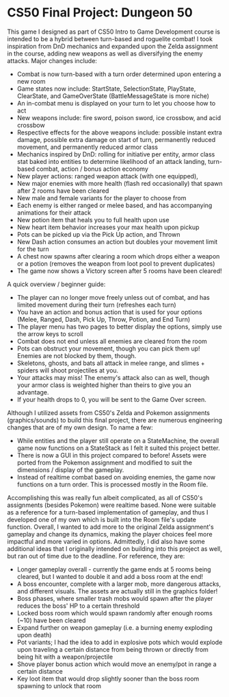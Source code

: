 # CS50 Final Project: Dungeon 50

This game I designed as part of CS50 Intro to Game Development course is intended to be a hybrid between turn-based and roguelite combat! I took inspiration from DnD mechanics and expanded upon the Zelda assignment in the course, adding new weapons as well as diversifying the enemy attacks. Major changes include:
- Combat is now turn-based with a turn order determined upon entering a new room
- Game states now include: StartState, SelectionState, PlayState, ClearState, and GameOverState (BattleMessageState is more niche)
- An in-combat menu is displayed on your turn to let you choose how to act
- New weapons include: fire sword, poison sword, ice crossbow, and acid crossbow
- Respective effects for the above weapons include: possible instant extra damage, possible extra damage on start of turn, permanently reduced movement, and permanently reduced armor class
- Mechanics inspired by DnD: rolling for initiative per entity, armor class stat baked into entities to determine likelihood of an attack landing, turn-based combat, action / bonus action economy
- New player actions: ranged weapon attack (with one equipped), 
- New major enemies with more health (flash red occasionally) that spawn after 2 rooms have been cleared
- New male and female variants for the player to choose from
- Each enemy is either ranged or melee based, and has accompanying animations for their attack
- New potion item that heals you to full health upon use
- New heart item behavior increases your max health upon pickup
- Pots can be picked up via the Pick Up action, and Thrown
- New Dash action consumes an action but doubles your movement limit for the turn
- A chest now spawns after clearing a room which drops either a weapon or a potion (removes the weapon from loot pool to prevent duplicates)
- The game now shows a Victory screen after 5 rooms have been cleared!

A quick overview / beginner guide: 
- The player can no longer move freely unless out of combat, and has limited movement during their turn (refreshes each turn)
- You have an action and bonus action that is used for your options (Melee, Ranged, Dash, Pick Up, Throw, Potion, and End Turn)
- The player menu has two pages to better display the options, simply use the arrow keys to scroll
- Combat does not end unless all enemies are cleared from the room
- Pots can obstruct your movement, though you can pick them up! Enemies are not blocked by them, though.
- Skeletons, ghosts, and bats all attack in melee range, and slimes + spiders will shoot projectiles at you.
- Your attacks may miss! The enemy's attack also can as well, though your armor class is weighted higher than theirs to give you an advantage.
- If your health drops to 0, you will be sent to the Game Over screen.

Although I utilized assets from CS50's Zelda and Pokemon assignments (graphics/sounds) to build this final project, there are numerous engineering changes that are of my own design. To name a few:
- While entities and the player still operate on a StateMachine, the overall game now functions on a StateStack as I felt it suited this project better.
- There is now a GUI in this project compared to before! Assets were ported from the Pokemon assignment and modified to suit the dimensions / display of the gameplay.
- Instead of realtime combat based on avoiding enemies, the game now functions on a turn order. This is processed mostly in the Room file.

Accomplishing this was really fun albeit complicated, as all of CS50's assignments (besides Pokemon) were realtime based. None were suitable as a reference for a turn-based implementation of gameplay, and thus I developed one of my own which is built into the Room file's update function. Overall, I wanted to add more to the original Zelda assignment's gameplay and change its dynamics, making the player choices feel more impactful and more varied in options. Admittedly, I did also have some additional ideas that I originally intended on building into this project as well, but ran out of time due to the deadline. For reference, they are:
- Longer gameplay overall - currently the game ends at 5 rooms being cleared, but I wanted to double it and add a boss room at the end!
- A boss encounter, complete with a larger mob, more dangerous attacks, and different visuals. The assets are actually still in the graphics folder!
- Boss phases, where smaller trash mobs would spawn after the player reduces the boss' HP to a certain threshold
- Locked boss room which would spawn randomly after enough rooms (~10) have been cleared
- Expand further on weapon gameplay (i.e. a burning enemy exploding upon death)
- Pot variants; I had the idea to add in explosive pots which would explode upon traveling a certain distance from being thrown or directly from being hit with a weapon/projectile
- Shove player bonus action which would move an enemy/pot in range a certain distance
- Key loot item that would drop slightly sooner than the boss room spawning to unlock that room
